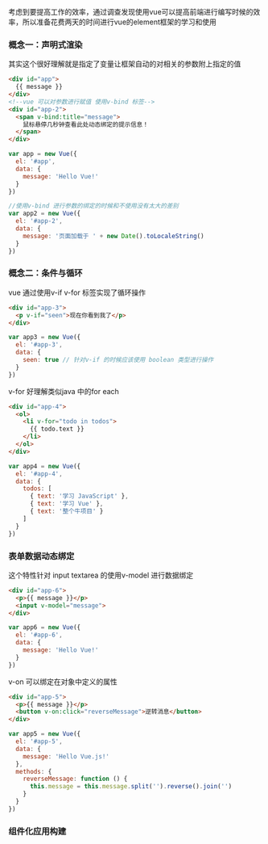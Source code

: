 考虑到要提高工作的效率，通过调查发现使用vue可以提高前端进行编写时候的效率，所以准备花费两天的时间进行vue的element框架的学习和使用

### 概念一：声明式渲染

其实这个很好理解就是指定了变量让框架自动的对相关的参数附上指定的值

```html
<div id="app">
  {{ message }}
</div>
<!--vue 可以对参数进行赋值 使用v-bind 标签-->
<div id="app-2">
  <span v-bind:title="message">
    鼠标悬停几秒钟查看此处动态绑定的提示信息！
  </span>
</div>
```

```javascript
var app = new Vue({
  el: '#app',
  data: {
    message: 'Hello Vue!'
  }
})

//使用v-bind 进行参数的绑定的时候和不使用没有太大的差别
var app2 = new Vue({
  el: '#app-2',
  data: {
    message: '页面加载于 ' + new Date().toLocaleString()
  }
})
```

### 概念二：条件与循环

vue 通过使用v-if v-for 标签实现了循环操作

```html
<div id="app-3">
  <p v-if="seen">现在你看到我了</p>
</div>
```

```javascript
var app3 = new Vue({
  el: '#app-3',
  data: {
    seen: true // 针对v-if 的时候应该使用 boolean 类型进行操作
  }
})
```

v-for 好理解类似java 中的for each

```html
<div id="app-4">
  <ol>
    <li v-for="todo in todos">
      {{ todo.text }}
    </li>
  </ol>
</div>
```

```javascript
var app4 = new Vue({
  el: '#app-4',
  data: {
    todos: [
      { text: '学习 JavaScript' },
      { text: '学习 Vue' },
      { text: '整个牛项目' }
    ]
  }
})
```

### 表单数据动态绑定

这个特性针对 input textarea 的使用v-model 进行数据绑定

```html
<div id="app-6">
  <p>{{ message }}</p>
  <input v-model="message">
</div>
```

```javascript
var app6 = new Vue({
  el: '#app-6',
  data: {
    message: 'Hello Vue!'
  }
})
```

v-on 可以绑定在对象中定义的属性

```html
<div id="app-5">
  <p>{{ message }}</p>
  <button v-on:click="reverseMessage">逆转消息</button>
</div>
```

```javascript
var app5 = new Vue({
  el: '#app-5',
  data: {
    message: 'Hello Vue.js!'
  },
  methods: {
    reverseMessage: function () {
      this.message = this.message.split('').reverse().join('')
    }
  }
})
```

### 组件化应用构建


